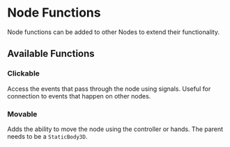 # Node Functions

Node functions can be added to other Nodes to extend their functionality.

## Available Functions

### Clickable

Access the events that pass through the node using signals.
Useful for connection to events that happen on other nodes.

### Movable

Adds the ability to move the node using the controller or hands.
The parent needs to be a `StaticBody3D`.
